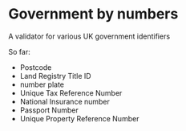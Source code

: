 # Government by numbers

A validator for various UK government identifiers

So far:

 * Postcode
 * Land Registry Title ID
 * number plate
 * Unique Tax Reference Number
 * National Insurance number
 * Passport Number
 * Unique  Property Reference Number
